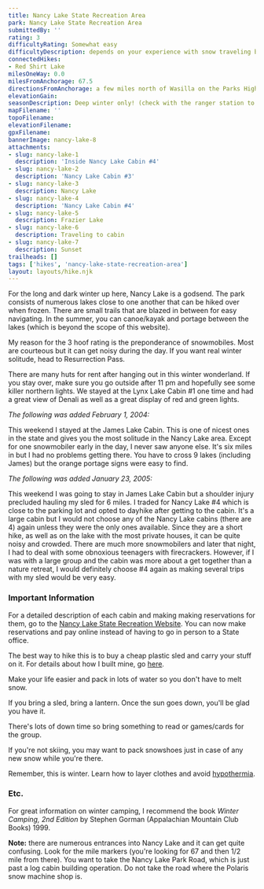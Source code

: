 ```yaml
---
title: Nancy Lake State Recreation Area
park: Nancy Lake State Recreation Area
submittedBy: ''
rating: 3
difficultyRating: Somewhat easy
difficultyDescription: depends on your experience with snow traveling but there is no elevation gain anywhere.
connectedHikes:
- Red Shirt Lake
milesOneWay: 0.0
milesFromAnchorage: 67.5
directionsFromAnchorage: a few miles north of Wasilla on the Parks Highway
elevationGain: 
seasonDescription: Deep winter only! (check with the ranger station to make sure lakes are frozen enough to hike over before starting trip).  There are only 3 huts you can hike to without going over a lake.
mapFilename: ''
topoFilename: 
elevationFilename: 
gpxFilename: 
bannerImage: nancy-lake-8
attachments:
- slug: nancy-lake-1
  description: 'Inside Nancy Lake Cabin #4'
- slug: nancy-lake-2
  description: 'Nancy Lake Cabin #3'
- slug: nancy-lake-3
  description: Nancy Lake
- slug: nancy-lake-4
  description: 'Nancy Lake Cabin #4'
- slug: nancy-lake-5
  description: Frazier Lake
- slug: nancy-lake-6
  description: Traveling to cabin
- slug: nancy-lake-7
  description: Sunset
trailheads: []
tags: ['hikes', 'nancy-lake-state-recreation-area']
layout: layouts/hike.njk
---
```

For the long and dark winter up here, Nancy Lake is a godsend. The park consists of numerous lakes close to one another that can be hiked over when frozen. There are small trails that are blazed in between for easy navigating. In the summer, you can canoe/kayak and portage between the lakes (which is beyond the scope of this website).

My reason for the 3 hoof rating is the preponderance of snowmobiles. Most are courteous but it can get noisy during the day. If you want real winter solitude, head to Resurrection Pass.

There are many huts for rent after hanging out in this winter wonderland. If you stay over, make sure you go outside after 11 pm and hopefully see some killer northern lights. We stayed at the Lynx Lake Cabin #1 one time and had a great view of Denali as well as a great display of red and green lights.

*The following was added February 1, 2004:*

This weekend I stayed at the James Lake Cabin. This is one of nicest ones in the state and gives you the most solitude in the Nancy Lake area. Except for one snowmobiler early in the day, I never saw anyone else. It's six miles in but I had no problems getting there. You have to cross 9 lakes (including James) but the orange portage signs were easy to find.

*The following was added January 23, 2005:*

This weekend I was going to stay in James Lake Cabin but a shoulder injury precluded hauling my sled for 6 miles. I traded for Nancy Lake #4 which is close to the parking lot and opted to dayhike after getting to the cabin. It's a large cabin but I would not choose any of the Nancy Lake cabins (there are 4) again unless they were the only ones available. Since they are a short hike, as well as on the lake with the most private houses, it can be quite noisy and crowded. There are much more snowmobilers and later that night, I had to deal with some obnoxious teenagers with firecrackers. However, if I was with a large group and the cabin was more about a get together than a nature retreat, I would definitely choose #4 again as making several trips with my sled would be very easy.

### Important Information

For a detailed description of each cabin and making making reservations for them, go to the [Nancy Lake State Recreation Website](https://dnr.alaska.gov/parks/aspunits/matsu/nancylksra.htm). You can now make reservations and pay online instead of having to go in person to a State office.

The best way to hike this is to buy a cheap plastic sled and carry your stuff on it. For details about how I built mine, go [here](/education/how-to-build-a-sled-for-winter-hiking/ "How to Build a Sled for Winter Hiking").

Make your life easier and pack in lots of water so you don't have to melt snow.

If you bring a sled, bring a lantern. Once the sun goes down, you'll be glad you have it.

There's lots of down time so bring something to read or games/cards for the group.

If you're not skiing, you may want to pack snowshoes just in case of any new snow while you're there.

Remember, this is winter. Learn how to layer clothes and avoid [hypothermia](/education/#hypothermia).

### Etc.

For great information on winter camping, I recommend the book *Winter Camping, 2nd Edition* by Stephen Gorman (Appalachian Mountain Club Books) 1999.

**Note:** there are numerous entrances into Nancy Lake and it can get quite confusing. Look for the mile markers (you're looking for 67 and then 1/2 mile from there). You want to take the Nancy Lake Park Road, which is just past a log cabin building operation. Do not take the road where the Polaris snow machine shop is.